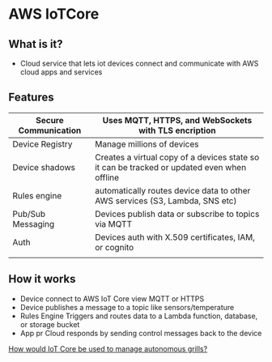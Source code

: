 # AWS IoTCore

## What is it?

- Cloud service that lets iot devices connect and communicate with AWS cloud apps and services

## Features

| Secure Communication | Uses MQTT, HTTPS, and WebSockets with TLS encription |
| --- | --- |
| Device Registry | Manage millions of devices |
| Device shadows | Creates a virtual copy of a devices state so it can be tracked or updated even when offline |
| Rules engine | automatically routes device data to other AWS services (S3, Lambda, SNS etc) |
| Pub/Sub Messaging | Devices publish data or subscribe to topics via MQTT |
| Auth | Devices auth with X.509 certificates, IAM, or cognito |
|  |  |

## How it works

- Device connect to AWS IoT Core view MQTT or HTTPS
- Device publishes a message to a topic like sensors/temperature
- Rules Engine Triggers and routes data to a Lambda function, database, or storage bucket
- App pr Cloud responds by sending control messages back to the device

[How would IoT Core be used to manage autonomous grills?](AWS%20IoTCore%201f3b5acef1a1804e9acfdc90b204b4b4/How%20would%20IoT%20Core%20be%20used%20to%20manage%20autonomous%20gr%201f4b5acef1a180c6ac82c34891080ea5.md)